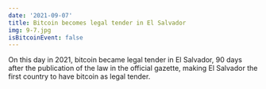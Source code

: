```yaml
---
date: '2021-09-07'
title: Bitcoin becomes legal tender in El Salvador
img: 9-7.jpg
isBitcoinEvent: false
---
```


On this day in 2021, bitcoin became legal tender in El Salvador, 90 days after the publication of the law in the official gazette, making El Salvador the first country to have bitcoin as legal tender.
